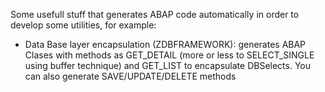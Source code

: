 Some usefull stuff that generates ABAP code automatically in order to develop some utilities, for example:
  * Data Base layer encapsulation (ZDBFRAMEWORK): generates ABAP Clases with methods as GET\_DETAIL (more or less to SELECT\_SINGLE using buffer technique) and GET\_LIST to encapsulate DBSelects. You can also generate SAVE/UPDATE/DELETE methods